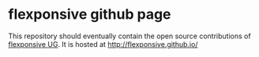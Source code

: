flexponsive github page
=======================

This repository should eventually contain the open source contributions of [flexponsive UG](https://www.flexponsive.net/).
It is hosted at http://flexponsive.github.io/

